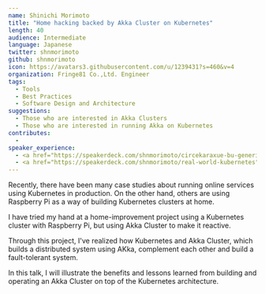 ```yaml
---
name: Shinichi Morimoto
title: "Home hacking backed by Akka Cluster on Kubernetes"
length: 40
audience: Intermediate
language: Japanese
twitter: shnmorimoto
github: shnmorimoto
icon: https://avatars3.githubusercontent.com/u/1239431?s=460&v=4
organization: Fringe81 Co.,Ltd. Engineer
tags:
  - Tools
  - Best Practices
  - Software Design and Architecture
suggestions:
  - Those who are interested in Akka Clusters
  - Those who are interested in running Akka on Kubernetes
contributes:
  - 
speaker_experience:
  - <a href="https://speakerdeck.com/shnmorimoto/circekaraxue-bu-genericprogrammingru-men-scalaguan-xi-summit-2018">Scala Kansai Summit 2018</a>
  - <a href="https://speakerdeck.com/shnmorimoto/real-world-kubernetes">Container X mas Party with flexy</a>
---
```

Recently, there have been many case studies about running online services using Kubernetes in production.
On the other hand, others are using Raspberry Pi as a way of building Kubernetes clusters at home.

I have tried my hand at a home-improvement project using a Kubernetes cluster with Raspberry Pi, but using Akka Cluster to make it reactive.

Through this project, I've realized how Kubernetes and Akka Cluster, which builds a distributed system using AKka, complement each other and build a fault-tolerant system.

In this talk, I will illustrate the benefits and lessons learned from building and operating an Akka Cluster on top of the Kubernetes architecture.
